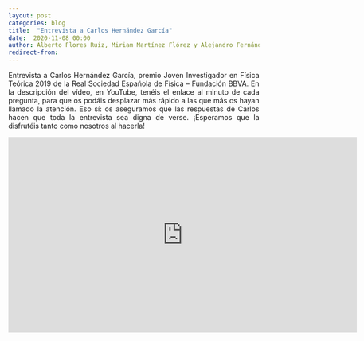 ```yaml
---
layout: post
categories: blog
title:  "Entrevista a Carlos Hernández García"
date:  2020-11-08 00:00
author: Alberto Flores Ruiz, Miriam Martínez Flórez y Alejandro Fernández Muñoz
redirect-from:
---
```


<p style="text-align: justify">
Entrevista a Carlos Hernández García, premio Joven Investigador en Física Teórica 2019 de la Real Sociedad Española de Física – Fundación BBVA. En la descripción del vídeo, en YouTube, tenéis el enlace al minuto de cada pregunta, para que os podáis desplazar más rápido a las que más os hayan llamado la atención. Eso sí: os aseguramos que las respuestas de Carlos hacen que toda la entrevista sea digna de verse. ¡Esperamos que la disfrutéis tanto como nosotros al hacerla!
</p>

<center><iframe width="700" height="394" src="https://www.youtube.com/embed/nvYPc_flK6M?rel=0" frameborder="0" allow="accelerometer; autoplay; clipboard-write; encrypted-media; gyroscope; picture-in-picture" allowfullscreen></iframe></center>
